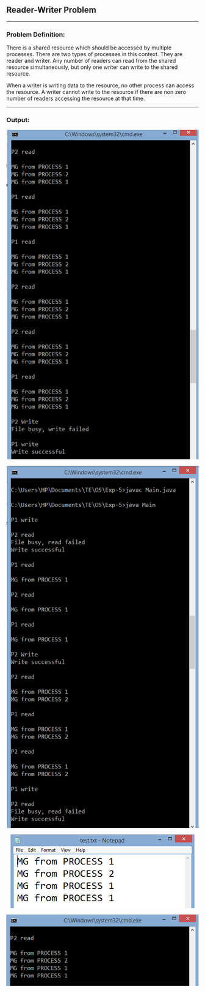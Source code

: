 ## Reader-Writer Problem

-----------------------------------------
### Problem Definition:

There is a shared resource which should be accessed by multiple processes. There are two types of processes in this context. They are reader and writer. Any number of readers can read from the shared resource simultaneously, but only one writer can write to the shared resource. 

When a writer is writing data to the resource, no other process can access the resource. A writer cannot write to the resource if there are non zero number of readers accessing the resource at that time. 

------------------------------------------
### Output:

<p align="center">
    <img src="./output/1.png">
</p>

<p align="center">
    <img src="./output/2.png">
</p>

<p align="center">
    <img src="./output/3.png">
</p>

<p align="center">
    <img src="./output/4.png">
</p>

